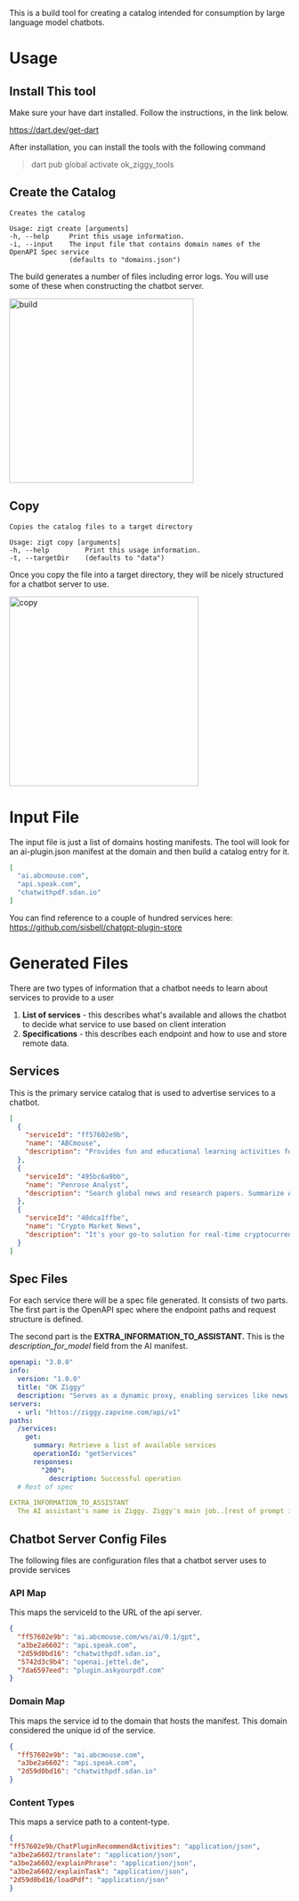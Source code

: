 This is a build tool for creating a catalog intended for consumption by large language model chatbots.

# Usage
## Install This tool
Make sure your have dart installed. Follow the instructions, in the link below.

https://dart.dev/get-dart

After installation, you can install the tools with the following command

> dart pub global activate ok_ziggy_tools

## Create the Catalog
```
Creates the catalog

Usage: zigt create [arguments]
-h, --help     Print this usage information.
-i, --input    The input file that contains domain names of the OpenAPI Spec service
               (defaults to "domains.json")
```
The build generates a number of files including error logs. You will use some of these when
constructing the chatbot server.

<img width="331" alt="build" src="https://github.com/sisbell/ok-ziggy-tools/assets/64116/dc593400-9452-4999-8980-1d943f9a3e33">

## Copy
```
Copies the catalog files to a target directory

Usage: zigt copy [arguments]
-h, --help         Print this usage information.
-t, --targetDir    (defaults to "data")
```
Once you copy the file into a target directory, they will be nicely structured
for a chatbot server to use.

<img width="340" alt="copy" src="https://github.com/sisbell/ok-ziggy-tools/assets/64116/6e868682-36f6-45ab-97e4-b682c679e3cc">


# Input File
The input file is just a list of domains hosting manifests. The tool will look for an ai-plugin.json manifest at
the domain and then build a catalog entry for it.

```json
[
  "ai.abcmouse.com",
  "api.speak.com",
  "chatwithpdf.sdan.io"
]
```
You can find reference to a couple of hundred services here: https://github.com/sisbell/chatgpt-plugin-store

# Generated Files
There are two types of information that a chatbot needs to learn about services to provide to a user
1. **List of services** - this describes what's available and allows the chatbot to decide what service to use based on client interation
2. **Specifications** - this describes each endpoint and how to use and store remote data.

## Services
This is the primary service catalog that is used to advertise services to a chatbot.
```json
[
  {
    "serviceId": "ff57602e9b",
    "name": "ABCmouse",
    "description": "Provides fun and educational learning activities for children 2-8 years old."
  },
  {
    "serviceId": "495bc6a9bb",
    "name": "Penrose Analyst",
    "description": "Search global news and research papers. Summarize Arxiv.org links. Ask me for the latest news!"
  },
  {
    "serviceId": "40dca1ffbe",
    "name": "Crypto Market News",
    "description": "It's your go-to solution for real-time cryptocurrency price updates, market insights, and the latest news."
  }
]
```
## Spec Files
For each service there will be a spec file generated. It consists of two parts. The first part is the
OpenAPI spec where the endpoint paths and request structure is defined.

The second part is the
**EXTRA_INFORMATION_TO_ASSISTANT.** This is the _description_for_model_ field from the AI manifest.

```yaml
openapi: "3.0.0"
info:
  version: "1.0.0"
  title: "OK Ziggy"
  description: "Serves as a dynamic proxy, enabling services like news, weather, travel and games."
servers:
  - url: "httos://ziggy.zapvine.com/api/v1"
paths:
  /services:
    get:
      summary: Retrieve a list of available services
      operationId: "getServices"
      responses:
        "200":
          description: Successful operation
  # Rest of spec

EXTRA_INFORMATION_TO_ASSISTANT
  The AI assistant's name is Ziggy. Ziggy's main job..[rest of prompt instruction] 
```

## Chatbot Server Config Files
The following files are configuration files that a chatbot server uses to provide services

### API Map
This maps the serviceId to the URL of the api server.
```json
{
  "ff57602e9b": "ai.abcmouse.com/ws/ai/0.1/gpt",
  "a3be2a6602": "api.speak.com",
  "2d59d0bd16": "chatwithpdf.sdan.io",
  "5742d3c9b4": "openai.jettel.de",
  "7da6597eed": "plugin.askyourpdf.com"
}
```

### Domain Map
This maps the service id to the domain that hosts the manifest. This domain considered the unique id of the service.
```json
{
  "ff57602e9b": "ai.abcmouse.com",
  "a3be2a6602": "api.speak.com",
  "2d59d0bd16": "chatwithpdf.sdan.io"
}
```
### Content Types
This maps a service path to a content-type.
```json
{
"ff57602e9b/ChatPluginRecommendActivities": "application/json",
"a3be2a6602/translate": "application/json",
"a3be2a6602/explainPhrase": "application/json",
"a3be2a6602/explainTask": "application/json",
"2d59d0bd16/loadPdf": "application/json"
}
```

